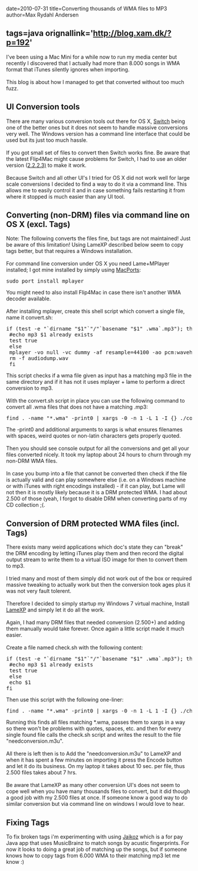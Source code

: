 date=2010-07-31
title=Converting thousands of WMA files to MP3
author=Max Rydahl Andersen

tags=java 
orignallink='http://blog.xam.dk/?p=192'
---
<div>
<p>I've been using a Mac Mini for a while now to run my media center
but recently I discovered that I actually had more than 8.000 songs in WMA
format that iTunes silently ignores when importing.
<br><br>
This blog is about how I managed to get that converted without too much fuzz.
</p>
<h2>UI Conversion tools</h2>
There are many various conversion tools out there for OS X, <a href="http://www.nch.com.au/switch/index.html">Switch</a> being one of the better ones but it does not seem to handle massive conversions very well. The Windows version has a command line interface that could be used but its just too much hassle.
<br><br>
If you got small set of files to convert then Switch works fine.
Be aware that the latest Flip4Mac might cause problems for Switch, I had to use an older version (<a href="http://rapiddigger.com/download/flip4mac-wmv-installer-2-2-2-3-k-ed-zip-5636616/">2.2.2.3)</a> to make it work.
<br><br>
Because Switch and all other UI's I tried for OS X did not work well for large scale conversions I decided to find a way to do it via a command line. This allows me to easily control it and in case something fails restarting it from where it stopped is much easier than any UI tool.
<h2>Converting (non-DRM) files via command line on OS X (excl. Tags)</h2>
Note: The following converts the files fine, but tags are not maintained! Just be aware of this limitation! Using LameXP described below seem to copy tags better, but that requires a Windows installation.
<br><br>
For command line conversion under OS X you need Lame+MPlayer installed; I got mine installed by
simply using <a href="http://www.macports.org/">MacPorts</a>:
<pre lang="bash" escaped="true">sudo port install mplayer</pre>
You might need to also install Flip4Mac in case there isn't another WMA decoder available.
<br><br>
After installing mplayer, create this shell script which convert a single file, name it
convert.sh:
<pre lang="bash" escaped="true">if (test -e "`dirname "$1"`"/"`basename "$1" .wma`.mp3"); then
 #echo mp3 $1 already exists
 test true
 else
 mplayer -vo null -vc dummy -af resample=44100 -ao pcm:waveheader "$1" &amp;&amp; lame -m j -h --vbr-new -b 160 audiodump.wav -o "`dirname "$1"`"/"`basename "$1" .wma`.mp3"
 rm -f audiodump.wav
 fi</pre>
This script checks if a wma file given as input has a matching mp3 file in the same directory and if it has not it uses mplayer + lame to perform a direct conversion to mp3.
<br><br>
With the convert.sh script in place you can use the following command to convert all .wma files that does
not have a matching .mp3:
<pre lang="bash" escaped="true">find . -name "*.wma" -print0 | xargs -0 -n 1 -L 1 -I {} ./convert.sh "{}"</pre>
The -print0 and additional arguments to xargs is what ensures filenames with spaces, weird quotes or non-latin characters gets properly quoted.
<br><br>
Then you should see console output for all the conversions and get all your files converted nicely. It took my laptop about 24 hours to churn through my non-DRM WMA files.
<br><br>
In case you bump into a file that cannot be converted then check if the file is actually valid and can play somewhere else (i.e. on a Windows machine or with iTunes with right encodings installed) - if it can play, but Lame will not then it is mostly likely because it is a DRM protected WMA. I had about 2.500 of those (yeah, I forgot to disable DRM when converting parts of my CD collection ;(.
<h2>Conversion of DRM protected WMA files (incl. Tags)</h2>
There exists many weird applications which doc's state they can "break" the DRM encoding by letting iTunes play them and then record the digital output stream to write them to a virtual ISO image for then to convert them to mp3.
<br><br>
I tried many and most of them simply did not work out of the box or required massive tweaking to actually work but then the conversion took ages plus it was not very fault tolerent.
<br><br>
Therefore I decided to simply startup my Windows 7 virtual machine, Install <a href="http://mulder.dummwiedeutsch.de/home/?page=projects#lamexp">LameXP</a> and simply let it do all the work.
<br><br>
Again, I had many DRM files that needed conversion (2.500+) and adding them manually would take forever. Once again a little script made it much easier.
<br><br>
Create a file named check.sh with the following content:
<pre lang="bash" escaped="true">if (test -e "`dirname "$1"`"/"`basename "$1" .wma`.mp3"); then
 #echo mp3 $1 already exists
 test true
 else
 echo $1
fi</pre>
Then use this script with the following one-liner:
<pre lang="bash" escaped="true">find . -name "*.wma" -print0 | xargs -0 -n 1 -L 1 -I {} ./check.sh "{}" &gt; needconversion.m3
</pre>
Running this finds all files matching *.wma, passes them to xargs
in a way so there won't be problems with quotes, spaces, etc. and then
for every single found file calls the check.sh script and writes
the result to the file "needconversion.m3u".
<br><br>
All there is left then is to Add the "needconversion.m3u" to LameXP
and when it has spent a few minutes on importing it press the Encode
button and let it do its business. On my laptop it takes about 10 sec. per file, thus 2.500 files takes about 7 hrs.
<br><br>
Be aware that LameXP as many other conversion UI's does not seem to cope well when you have many thousands files to convert, but it did though a good job with my 2.500 files at once. If someone know a good way to do similar conversion but via command line on windows I would love to hear.
<h2>Fixing Tags</h2>
To fix broken tags i'm experimenting with using <a href="http://www.jthink.net/jaikoz/">Jaikoz</a> which is a for pay Java app that uses MusicBrainz to match songs by acustic fingerprints. For now it looks to doing a great job of matching up the songs, but if someone knows how to copy tags from 6.000 WMA to their matching mp3 let me know :)</div>
